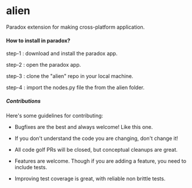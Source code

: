 # alien
Paradox extension for making cross-platform application.


#### How to install in paradox?

step-1 : download and install the paradox app.

step-2 : open the paradox app.

step-3 : clone the "alien" repo in your local machine.

step-4 : import the nodes.py file the from the alien folder.

##### Contributions
Here's some guidelines for contributing:

* Bugfixes are the best and always welcome! Like this one.

* If you don't understand the code you are changing, don't change it!

* All code golf PRs will be closed, but conceptual cleanups are great.

* Features are welcome. Though if you are adding a feature, you need to include tests.

* Improving test coverage is great, with reliable non brittle tests.

